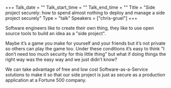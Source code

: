 +++
Talk_date = ""
Talk_start_time = ""
Talk_end_time = ""
Title = "Side project securely: how to spend almost nothing to deploy and manage a side project securely"
Type = "talk"
Speakers = ["chris-gruel"]
+++

Software engineers like to create their own thing, they like to use open source tools to build an idea as a "side project". 

Maybe it’s a game you make for yourself and your friends but it’s not private so others can play the game too. Under these conditions it’s easy to think "I don’t need too much security for this little thing" but what if doing things the right way was the easy way and we just didn’t know? 

We can take advantage of free and low cost Software-as-a-Service solutions to make it so that our side project is just as secure as a production application at a Fortune 500 company. 
